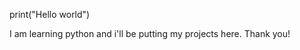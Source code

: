 print("Hello world") 

   I am learning python and i'll be putting my projects here. 
   Thank you!
